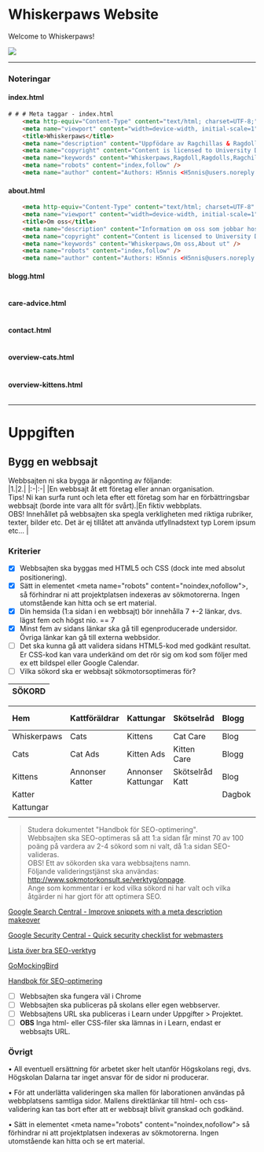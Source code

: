 # Whiskerpaws Website

Welcome to Whiskerpaws!

![](https://user-images.githubusercontent.com/12261439/156373232-9c423d4e-682a-4d6a-aeac-7192b61c6b0a.png)

---

### Noteringar

#### index.html

```html
# # # Meta taggar - index.html
	<meta http-equiv="Content-Type" content="text/html; charset=UTF-8;" />
	<meta name="viewport" content="width=device-width, initial-scale=1" />
	<title>Whiskerpaws</title>
	<meta name="description" content="Uppfödare av Ragchillas & Ragdolls." />
	<meta name="copyright" content="Content is licensed to University Dalarna, Sweden." />
	<meta name="keywords" content="Whiskerpaws,Ragdoll,Ragdolls,Ragchillas,Ragchilla,Cats,Cat,Kittens,Kitten" />
	<meta name="robots" content="index,follow" />
	<meta name="author" content="Authors: H5nnis <H5nnis@users.noreply.github.com> & ZendaiOwl <ZendaiOwl@users.noreply.github.com>" />
```

#### about.html

```html
	<meta http-equiv="Content-Type" content="text/html; charset=UTF-8" />
	<meta name="viewport" content="width=device-width, initial-scale=1" />
	<title>Om oss</title>
	<meta name="description" content="Information om oss som jobbar hos Whiskerpaws med katterna & kattungarna." />
	<meta name="copyright" content="Content is licensed to University Dalarna, Sweden." />
	<meta name="keywords" content="Whiskerpaws,Om oss,About ut" />
	<meta name="robots" content="index,follow" />
	<meta name="author" content="Authors: H5nnis <H5nnis@users.noreply.github.com> & ZendaiOwl <ZendaiOwl@users.noreply.github.com>" />
```

#### blogg.html

```html

```

#### care-advice.html

```html

```

#### contact.html

```html

```

#### overview-cats.html	

```html

```

#### overview-kittens.html

```html

```

---

# Uppgiften

## Bygg en webbsajt  

Webbsajten ni ska bygga är någonting av följande:  
|1.|2.|
|:-|:-|
|En webbsajt åt ett företag eller annan organisation.<br>Tips! Ni kan surfa runt och leta efter ett företag som har en förbättringsbar webbsajt (borde inte vara allt för svårt).|En fiktiv webbplats.<br>OBS! Innehållet på webbsajten ska spegla verkligheten med riktiga rubriker, texter, bilder etc. Det är ej tillåtet att använda utfyllnadstext typ Lorem ipsum etc…  |

### Kriterier  

- [X] Webbsajten ska byggas med HTML5 och CSS (dock inte med absolut positionering).  
- [X] Sätt in elementet \<meta name="robots" content="noindex,nofollow"\>, så förhindrar ni att projektplatsen indexeras av sökmotorerna. Ingen utomstående kan hitta och se ert material.  
- [X] Din hemsida (1:a sidan i en webbsajt) bör innehålla 7 +-2 länkar, dvs. lägst fem och högst nio. == 7
- [X] Minst fem av sidans länkar ska gå till egenproducerade undersidor. Övriga länkar kan gå till externa webbsidor.  
- [ ] Det ska kunna gå att validera sidans HTML5-kod med godkänt resultat. Er CSS-kod kan vara underkänd om det rör sig om kod som följer med ex ett bildspel eller Google Calendar.  
- [ ] Vilka sökord ska er webbsajt sökmotorsoptimeras för?

|SÖKORD|
|:-|

|Hem|Kattföräldrar|Kattungar|Skötselråd|Blogg|Om Oss|Kontakta Oss|
|:-|:-|:-|:-|:-|:-|:-|
Whiskerpaws|Cats|Kittens|Cat Care|Blog|About|Contact
Cats|Cat Ads|Kitten Ads|Kitten Care|Blogg|Om oss|Kontakt
Kittens|Annonser Katter|Annonser Kattungar|Skötselråd Katt|Blog|Personalinformation|Contact
Katter||||Dagbok||Email
Kattungar||||||
||||||

> Studera dokumentet "Handbok för SEO-optimering".  
> Webbsajten ska SEO-optimeras så att 1:a sidan får minst 70 av 100 poäng på vardera av 2-4 sökord som ni valt, då 1:a sidan SEO-valideras.  
> OBS! Ett av sökorden ska vara webbsajtens namn.  
> Följande valideringstjänst ska användas: http://www.sokmotorkonsult.se/verktyg/onpage.  
> Ange som kommentar i er kod vilka sökord ni har valt och vilka åtgärder ni har gjort för att optimera SEO.  

[Google Search Central - Improve snippets with a meta description makeover](https://developers.google.com/search/blog/2007/09/improve-snippets-with-meta-description)

[Google Security Central - Quick security checklist for webmasters](https://developers.google.com/search/blog/2007/09/quick-security-checklist-for-webmasters)

[Lista över bra SEO-verktyg](https://www.seo-forum.se/showthread.php?t=7225)

[GoMockingBird](https://gomockingbird.com/mockingbird/)

[Handbok för SEO-optimering](https://github.com/H5nnis/Grupparbete_DM5/files/8181912/Handbok.for.SEO-optimering.1.pdf)

- [ ] Webbsajten ska fungera väl i Chrome  
- [ ] Webbsajten ska publiceras på skolans eller egen webbserver.  
- [ ] Webbsajtens URL ska publiceras i Learn under Uppgifter > Projektet.  
- [ ] __OBS__ Inga html- eller CSS-filer ska lämnas in i Learn, endast er webbsajts URL.  

### Övrigt  

• All eventuell ersättning för arbetet sker helt utanför Högskolans regi, dvs. Högskolan Dalarna tar inget ansvar för de sidor ni producerar.  

• För att underlätta valideringen ska mallen för laborationen användas på webbplatsens samtliga sidor. Mallens direktlänkar till html- och css-validering kan tas bort efter att er webbsajt blivit granskad och godkänd.  

• Sätt in elementet \<meta name="robots" content="noindex,nofollow"\> så förhindrar ni att projektplatsen indexeras av sökmotorerna. Ingen utomstående kan hitta och se ert material. 
